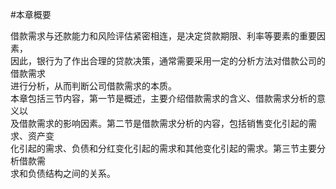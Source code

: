 #本章概要
<p>借款需求与还款能力和风险评估紧密相连，是决定贷款期限、利率等要素的重要因素， <br />
      因此，银行为了作出合理的贷款决策，通常需要采用一定的分析方法对借款公司的借款需求 <br />
      进行分析，从而判断公司借款需求的本质。 <br />
本章包括三节内容，第一节是概述，主要介绍借款需求的含义、借款需求分析的意义以 <br />
及借款需求的影响因素。第二节是借款需求分析的内容，包括销售变化引起的需求、资产变 <br />
化引起的需求、负债和分红变化引起的需求和其他变化引起的需求。第三节主要分析借款需 <br />
求和负债结构之间的关系。</p>